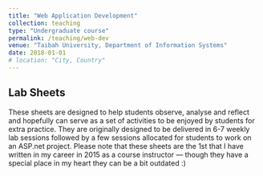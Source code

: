 ```yaml
---
title: "Web Application Development"
collection: teaching
type: "Undergraduate course"
permalink: /teaching/web-dev
venue: "Taibah University, Department of Information Systems"
date: 2018-01-01
# location: "City, Country"
---
```



## Lab Sheets

These sheets are designed to help students observe, analyse and reflect and hopefully can serve as a set of activities to be enjoyed by students for extra practice. They are originally designed to be delivered in 6-7 weekly lab sessions followed by a few sessions allocated for students to work on an ASP.net project. Please note that these sheets are the 1st that I have written in my career in 2015 as a course instructor — though they have a special place in my heart they can be a bit outdated :)
